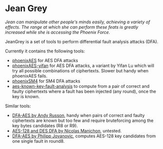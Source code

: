 # Jean Grey

*Jean can manipulate other people's minds easily, achieving a variety of effects. The range at which she can perform these feats is greatly increased while she is accessing the Phoenix Force.*

JeanGrey is a set of tools to perform differential fault analysis attacks (DFA).

Currently it contains the following tools:

  * [phoenixAES](phoenixAES) for AES DFA attacks
  * [phoenixAES-yifan](phoenixAES-yifan) for AES DFA attacks, a variant by Yifan Lu which will try all possible combinations of ciphertexts. Slower but handy when phoenixAES fails.
  * [phoenixSM4](phoenixSM4) for SM4 DFA attacks
  * [aes-known-key-fault-analysis](aes-known-key-fault-analysis) to compute from a pair of correct and faulty ciphertexts where a fault has been injected (any round), once the key is known.

Similar tools:

  * [DFA-AES by Andy Russon](https://github.com/arusson/dfa-aes), handy when pairs of correct and faulty ciphertexts are known but too few and require bruteforcing among the key bytes candidates (R8 or R9).
  * [AES-128 and DES DFA by Nicolas Manichon](https://github.com/balayette/fault), untested.
  * [DFA-AES by Philipp Jovanovic](https://github.com/Daeinar/dfa-aes), computes AES-128 key candidates from one single fault in round8.
